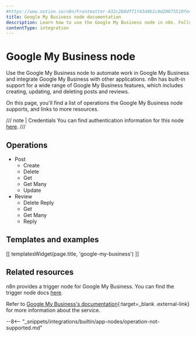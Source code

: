 ```yaml
---
#https://www.notion.so/n8n/Frontmatter-432c2b8dff1f43d4b1c8d20075510fe4
title: Google My Business node documentation
description: Learn how to use the Google My Business node in n8n. Follow technical documentation to integrate Google My Business node into your workflows.
contentType: integration
---
```


<!-- vale from-microsoft.FirstPerson = NO -->

# Google My Business node

Use the Google My Business node to automate work in Google My Business and integrate Google My Business with other applications. n8n has built-in support for a wide range of Google My Business features, which includes creating, updating, and deleting posts and reviews.

On this page, you'll find a list of operations the Google My Business node supports, and links to more resources.

///  note  | Credentials
You can find authentication information for this node [here](/integrations/builtin/credentials/google/).
///


## Operations

* Post
	* Create
	* Delete
	* Get
	* Get Many
	* Update
* Review
	* Delete Reply
	* Get
	* Get Many
	* Reply

## Templates and examples

<!-- see https://www.notion.so/n8n/Pull-in-templates-for-the-integrations-pages-37c716837b804d30a33b47475f6e3780 -->
[[ templatesWidget(page.title, 'google-my-business') ]]

## Related resources

n8n provides a trigger node for Google My Business. You can find the trigger node docs [here](/integrations/builtin/trigger-nodes/n8n-nodes-base.googlemybusinesstrigger/).

Refer to [Google My Business's documentation](https://developers.google.com/my-business/reference/rest){:target=_blank .external-link} for more information about the service.

--8<-- "_snippets/integrations/builtin/app-nodes/operation-not-supported.md"

<!-- vale from-microsoft.FirstPerson = YES -->
